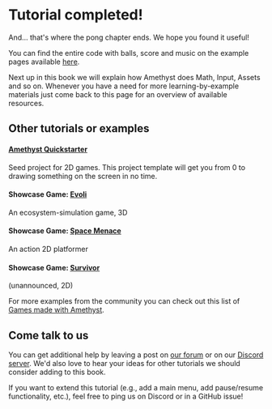 # Tutorial completed!

And... that's where the pong chapter ends. We hope you found it useful!

You can find the entire code with balls, score and music on the example pages available [here][src_code].

Next up in this book we will explain how Amethyst does Math, Input, Assets and so on. Whenever you have a need for more learning-by-example materials just come back to this page for an overview of available resources.

## Other tutorials or examples

#### [Amethyst Quickstarter]

Seed project for 2D games. This project template will get you from 0 to drawing something on the screen in no time.

#### Showcase Game: [Evoli]

An ecosystem-simulation game, 3D

#### Showcase Game: [Space Menace]

An action 2D platformer

#### Showcase Game: [Survivor]

(unannounced, 2D)

For more examples from the community you can check out this list of [Games made with Amethyst][games].

## Come talk to us

You can get additional help by leaving a post on [our forum] or on our [Discord server]. We'd also love to hear your ideas for other tutorials we should consider adding to this book.

If you want to extend this tutorial (e.g., add a main menu, add pause/resume functionality, etc.), feel free to ping us on Discord or in a GitHub issue!

[amethyst quickstarter]: https://github.com/amethyst/amethyst-starter-2d
[discord server]: https://discord.gg/amethyst
[evoli]: https://github.com/amethyst/evoli
[games]: https://community.amethyst.rs/t/games-made-with-amethyst/134
[our forum]: https://community.amethyst.rs
[space menace]: https://github.com/amethyst/space-menace/
[src_code]: https://github.com/amethyst/amethyst/tree/master/examples/pong_tutorial_06
[survivor]: https://github.com/jaynus/survival
